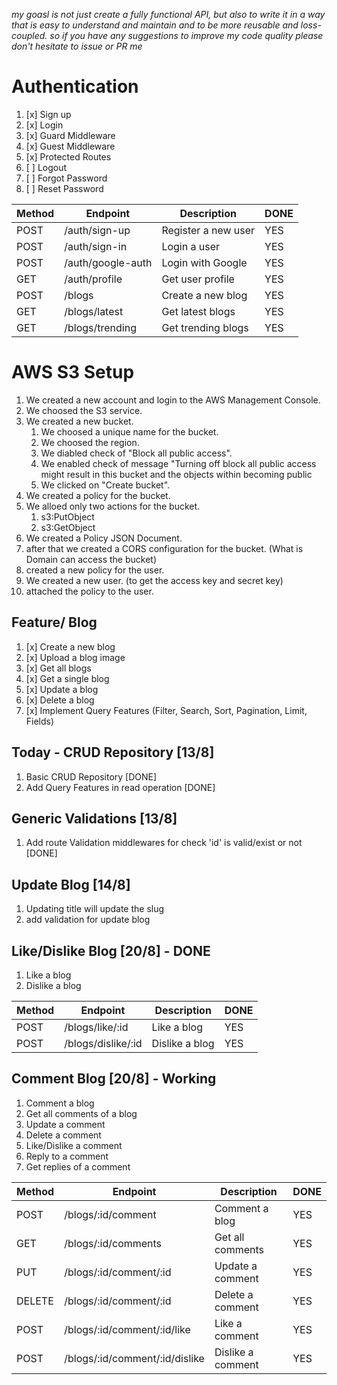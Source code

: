 _my goasl is not just create a fully functional API, but also to write it in a way that is easy to understand and maintain and to be more reusable and loss-coupled. so if you have any suggestions to improve my code quality please don't hesitate to issue or PR me_

# Authentication

1. [x] Sign up
2. [x] Login
3. [x] Guard Middleware
4. [x] Guest Middleware
5. [x] Protected Routes
6. [ ] Logout
7. [ ] Forgot Password
8. [ ] Reset Password

| Method | Endpoint          | Description         | DONE |
| ------ | ----------------- | ------------------- | ---- |
| POST   | /auth/sign-up     | Register a new user | YES  |
| POST   | /auth/sign-in     | Login a user        | YES  |
| POST   | /auth/google-auth | Login with Google   | YES  |
| GET    | /auth/profile     | Get user profile    | YES  |
| POST   | /blogs            | Create a new blog   | YES  |
| GET    | /blogs/latest     | Get latest blogs    | YES  |
| GET    | /blogs/trending   | Get trending blogs  | YES  |

# AWS S3 Setup

1. We created a new account and login to the AWS Management Console.
2. We choosed the S3 service.
3. We created a new bucket.
   1. We choosed a unique name for the bucket.
   2. We choosed the region.
   3. We diabled check of "Block all public access".
   4. We enabled check of message "Turning off block all public access might result in this bucket and the objects within becoming public
   5. We clicked on "Create bucket".
4. We created a policy for the bucket.
5. We alloed only two actions for the bucket.
   1. s3:PutObject
   2. s3:GetObject
6. We created a Policy JSON Document.
7. after that we created a CORS configuration for the bucket. (What is Domain can access the bucket)
8. created a new policy for the user.
9. We created a new user. (to get the access key and secret key)
10. attached the policy to the user.

## Feature/ Blog

1. [x] Create a new blog
2. [x] Upload a blog image
3. [x] Get all blogs
4. [x] Get a single blog
5. [x] Update a blog
6. [x] Delete a blog
7. [x] Implement Query Features (Filter, Search, Sort, Pagination, Limit, Fields)

## Today - CRUD Repository [13/8]

1. Basic CRUD Repository [DONE]
2. Add Query Features in read operation [DONE]

## Generic Validations [13/8]

1. Add route Validation middlewares for check 'id' is valid/exist or not [DONE]

## Update Blog [14/8]

1. Updating title will update the slug
2. add validation for update blog

## Like/Dislike Blog [20/8] - DONE

1. Like a blog
2. Dislike a blog

| Method | Endpoint           | Description    | DONE |
| ------ | ------------------ | -------------- | ---- |
| POST   | /blogs/like/:id    | Like a blog    | YES  |
| POST   | /blogs/dislike/:id | Dislike a blog | YES  |

## Comment Blog [20/8] - Working

1. Comment a blog
2. Get all comments of a blog
3. Update a comment
4. Delete a comment
5. Like/Dislike a comment
6. Reply to a comment
7. Get replies of a comment

| Method | Endpoint                       | Description       | DONE |
| ------ | ------------------------------ | ----------------- | ---- |
| POST   | /blogs/:id/comment             | Comment a blog    | YES  |
| GET    | /blogs/:id/comments            | Get all comments  | YES  |
| PUT    | /blogs/:id/comment/:id         | Update a comment  | YES  |
| DELETE | /blogs/:id/comment/:id         | Delete a comment  | YES  |
| POST   | /blogs/:id/comment/:id/like    | Like a comment    | YES  |
| POST   | /blogs/:id/comment/:id/dislike | Dislike a comment | YES  |
